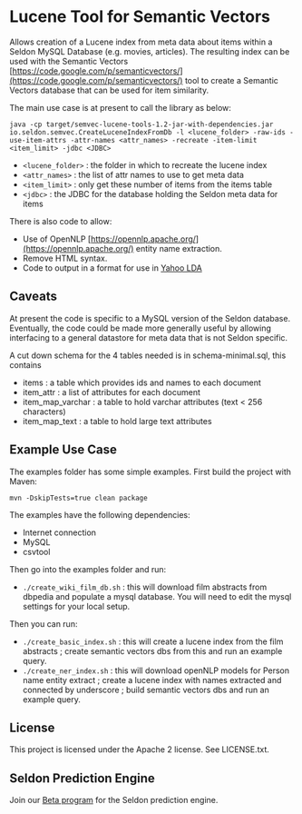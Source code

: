 Lucene Tool for Semantic Vectors
================================

Allows creation of a Lucene index from meta data about items within a Seldon MySQL Database (e.g. movies, articles).
The resulting index can be used with the Semantic Vectors [https://code.google.com/p/semanticvectors/](https://code.google.com/p/semanticvectors/) tool to create a Semantic Vectors database that can be used for item similarity.

The main use case is at present to call the library as below:

```
java -cp target/semvec-lucene-tools-1.2-jar-with-dependencies.jar io.seldon.semvec.CreateLuceneIndexFromDb -l <lucene_folder> -raw-ids -use-item-attrs -attr-names <attr_names> -recreate -item-limit <item_limit> -jdbc <JDBC>
```

 * ```<lucene_folder>``` : the folder in which to recreate the lucene index
 * ```<attr_names>``` : the list of attr names to use to get meta data
 * ```<item_limit>``` : only get these number of items from the items table
 * ```<jdbc>``` : the JDBC for the database holding the Seldon meta data for items

There is also code to allow:

 * Use of OpenNLP [https://opennlp.apache.org/](https://opennlp.apache.org/) entity name extraction.
 * Remove HTML syntax.
 * Code to output in a format for use in [Yahoo LDA](https://github.com/shravanmn/Yahoo_LDA)

## Caveats

At present the code is specific to a MySQL version of the Seldon database. Eventually, the code could be made more generally useful by allowing interfacing to a general datastore for meta data that is not Seldon specific.

A cut down schema for the 4 tables needed is in schema-minimal.sql, this contains

 * items : a table which provides ids and names to each document
 * item_attr : a list of attributes for each document
 * item_map_varchar : a table to hold varchar attributes (text < 256 characters)
 * item_map_text : a table to hold large text attributes

## Example Use Case

The examples folder has some simple examples. First build the project with Maven:

```
mvn -DskipTests=true clean package
```

The examples have the following dependencies:

 * Internet connection
 * MySQL
 * csvtool

Then go into the examples folder and run:

 * ```./create_wiki_film_db.sh``` : this will download film abstracts from dbpedia and populate a mysql database. You will need to edit the mysql settings for your local setup. 

Then you can run:

 * ```./create_basic_index.sh``` : this will create a lucene index from the film abstracts ; create semantic vectors dbs from this and run an example query.
 * ```./create_ner_index.sh``` : this will download openNLP models for Person name entity extract ; create a lucene index with names extracted and connected by underscore ; build semantic vectors dbs and run an example query.

## License

This project is licensed under the Apache 2 license. See LICENSE.txt. 

## Seldon Prediction Engine

Join our [Beta program](http://www.seldon.io/open-source) for the Seldon prediction engine.



